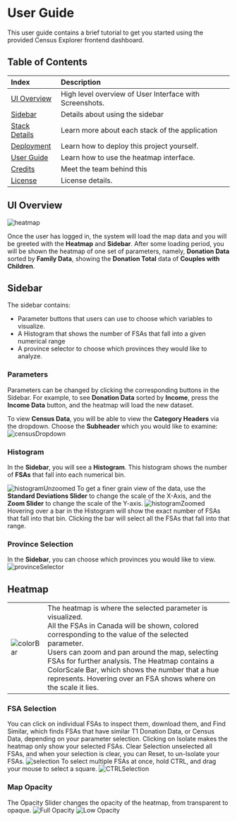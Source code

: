 # User Guide

This user guide contains a brief tutorial to get you started using the provided Census Explorer frontend dashboard.

## Table of Contents

| Index                           | Description                                             |
| :------------------------------ | :------------------------------------------------------ |
| [UI Overview](#ui-overview)     | High level overview of User Interface with Screenshots. |
| [Sidebar](#sidebar)             | Details about using the sidebar                         |
| [Stack Details](#stack-details) | Learn more about each stack of the application          |
| [Deployment](#deployment)       | Learn how to deploy this project yourself.              |
| [User Guide](#user-guide)       | Learn how to use the heatmap interface.                 |
| [Credits](#credits)             | Meet the team behind this                               |
| [License](#license)             | License details.                                        |

## UI Overview

![heatmap](./screenshots/mainUI.png)

Once the user has logged in, the system will load the map data and you will be greeted with the **Heatmap** and **Sidebar**. After some loading period, you will be shown the heatmap of one set of parameters, namely, **Donation Data** sorted by **Family Data**, showing the **Donation Total** data of **Couples with Children**.

## Sidebar

The sidebar contains:

- Parameter buttons that users can use to choose which variables to visualize.
- A Histogram that shows the number of FSAs that fall into a given numerical range
- A province selector to choose which provinces they would like to analyze.

### Parameters

Parameters can be changed by clicking the corresponding buttons in the Sidebar. For example, to see **Donation Data** sorted by **Income**, press the **Income Data** button, and the heatmap will load the new dataset.

To view **Census Data**, you will be able to view the **Category Headers** via the dropdown. Choose the **Subheader** which you would like to examine:
![censusDropdown](./screenshots/censusSelection.png)

### Histogram

In the **Sidebar**, you will see a **Histogram**. This histogram shows the number of **FSAs** that fall into each numerical bin.

![histogramUnzoomed](./screenshots/histogramUnzoomed.png)
To get a finer grain view of the data, use the **Standard Deviations Slider** to change the scale of the X-Axis, and the **Zoom Slider** to change the scale of the Y-axis.
![histogramZoomed](./screenshots/histogramZoomed.png)
Hovering over a bar in the Histogram will show the exact number of FSAs that fall into that bin. Clicking the bar will select all the FSAs that fall into that range.

### Province Selection

In the **Sidebar**, you can choose which provinces you would like to view.
![provinceSelector](./screenshots/provinceSelector.png)

## Heatmap

|                                         |                                                                                                                                                                                                                                                                                                                                                                                                |
| :-------------------------------------- | :--------------------------------------------------------------------------------------------------------------------------------------------------------------------------------------------------------------------------------------------------------------------------------------------------------------------------------------------------------------------------------------------- |
| ![colorBar](./screenshots/colorBar.png) | The heatmap is where the selected parameter is visualized.<br> All the FSAs in Canada will be shown, colored corresponding to the value of the selected parameter. <br>Users can zoom and pan around the map, selecting FSAs for further analysis. The Heatmap contains a ColorScale Bar, which shows the number that a hue represents. Hovering over an FSA shows where on the scale it lies. |

### FSA Selection

You can click on individual FSAs to inspect them, download them, and Find Similar, which finds FSAs that have similar T1 Donation Data, or Census Data, depending on your parameter selection.
Clicking on Isolate makes the heatmap only show your selected FSAs. Clear Selection unselected all FSAs, and when your selection is clear, you can Reset, to un-Isolate your FSAs.
![selection](./screenshots/selection.png)
To select multiple FSAs at once, hold CTRL, and drag your mouse to select a square.
![CTRLSelection](./screenshots/squareSelection.png)

### Map Opacity

The Opacity Slider changes the opacity of the heatmap, from transparent to opaque.
![Full Opacity](./screenshots/opacity-1.png)
![Low Opacity](./screenshots/opacity-2.png)
